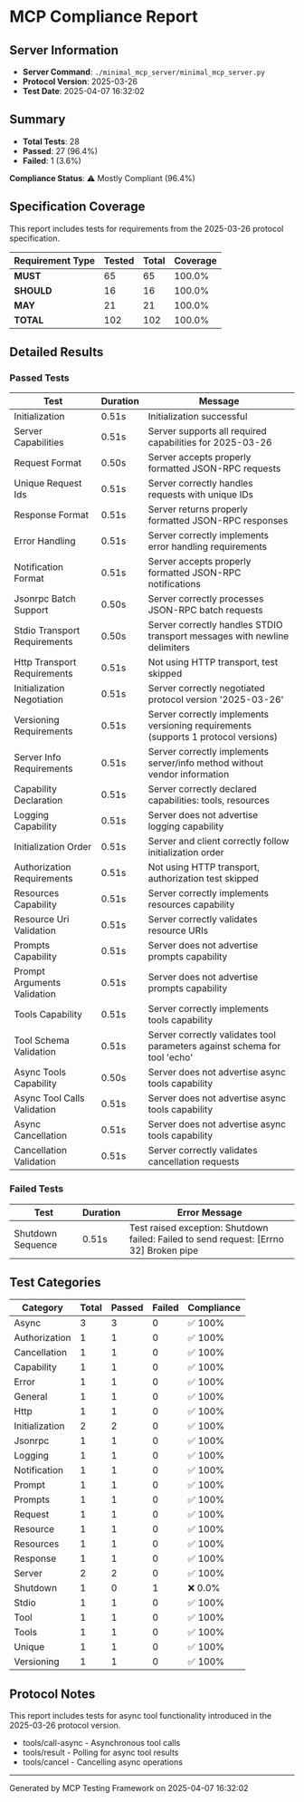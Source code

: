 # MCP Compliance Report

## Server Information

- **Server Command**: `./minimal_mcp_server/minimal_mcp_server.py`
- **Protocol Version**: 2025-03-26
- **Test Date**: 2025-04-07 16:32:02

## Summary

- **Total Tests**: 28
- **Passed**: 27 (96.4%)
- **Failed**: 1 (3.6%)

**Compliance Status**: ⚠️ Mostly Compliant (96.4%)

## Specification Coverage

This report includes tests for requirements from the 2025-03-26 protocol specification.

| Requirement Type | Tested | Total | Coverage |
|-----------------|--------|-------|----------|
| **MUST** | 65 | 65 | 100.0% |
| **SHOULD** | 16 | 16 | 100.0% |
| **MAY** | 21 | 21 | 100.0% |
| **TOTAL** | 102 | 102 | 100.0% |

## Detailed Results

### Passed Tests

| Test | Duration | Message |
|------|----------|---------|
| Initialization | 0.51s | Initialization successful |
| Server Capabilities | 0.51s | Server supports all required capabilities for 2025-03-26 |
| Request Format | 0.50s | Server accepts properly formatted JSON-RPC requests |
| Unique Request Ids | 0.51s | Server correctly handles requests with unique IDs |
| Response Format | 0.51s | Server returns properly formatted JSON-RPC responses |
| Error Handling | 0.51s | Server correctly implements error handling requirements |
| Notification Format | 0.51s | Server accepts properly formatted JSON-RPC notifications |
| Jsonrpc Batch Support | 0.50s | Server correctly processes JSON-RPC batch requests |
| Stdio Transport Requirements | 0.50s | Server correctly handles STDIO transport messages with newline delimiters |
| Http Transport Requirements | 0.51s | Not using HTTP transport, test skipped |
| Initialization Negotiation | 0.51s | Server correctly negotiated protocol version '2025-03-26' |
| Versioning Requirements | 0.51s | Server correctly implements versioning requirements (supports 1 protocol versions) |
| Server Info Requirements | 0.51s | Server correctly implements server/info method without vendor information |
| Capability Declaration | 0.51s | Server correctly declared capabilities: tools, resources |
| Logging Capability | 0.51s | Server does not advertise logging capability |
| Initialization Order | 0.51s | Server and client correctly follow initialization order |
| Authorization Requirements | 0.51s | Not using HTTP transport, authorization test skipped |
| Resources Capability | 0.51s | Server correctly implements resources capability |
| Resource Uri Validation | 0.51s | Server correctly validates resource URIs |
| Prompts Capability | 0.51s | Server does not advertise prompts capability |
| Prompt Arguments Validation | 0.51s | Server does not advertise prompts capability |
| Tools Capability | 0.51s | Server correctly implements tools capability |
| Tool Schema Validation | 0.51s | Server correctly validates tool parameters against schema for tool 'echo' |
| Async Tools Capability | 0.50s | Server does not advertise async tools capability |
| Async Tool Calls Validation | 0.51s | Server does not advertise async tools capability |
| Async Cancellation | 0.51s | Server does not advertise async tools capability |
| Cancellation Validation | 0.51s | Server correctly validates cancellation requests |

### Failed Tests

| Test | Duration | Error Message |
|------|----------|--------------|
| Shutdown Sequence | 0.51s | Test raised exception: Shutdown failed: Failed to send request: [Errno 32] Broken pipe |

## Test Categories

| Category | Total | Passed | Failed | Compliance |
|----------|-------|--------|--------|------------|
| Async | 3 | 3 | 0 | ✅ 100% |
| Authorization | 1 | 1 | 0 | ✅ 100% |
| Cancellation | 1 | 1 | 0 | ✅ 100% |
| Capability | 1 | 1 | 0 | ✅ 100% |
| Error | 1 | 1 | 0 | ✅ 100% |
| General | 1 | 1 | 0 | ✅ 100% |
| Http | 1 | 1 | 0 | ✅ 100% |
| Initialization | 2 | 2 | 0 | ✅ 100% |
| Jsonrpc | 1 | 1 | 0 | ✅ 100% |
| Logging | 1 | 1 | 0 | ✅ 100% |
| Notification | 1 | 1 | 0 | ✅ 100% |
| Prompt | 1 | 1 | 0 | ✅ 100% |
| Prompts | 1 | 1 | 0 | ✅ 100% |
| Request | 1 | 1 | 0 | ✅ 100% |
| Resource | 1 | 1 | 0 | ✅ 100% |
| Resources | 1 | 1 | 0 | ✅ 100% |
| Response | 1 | 1 | 0 | ✅ 100% |
| Server | 2 | 2 | 0 | ✅ 100% |
| Shutdown | 1 | 0 | 1 | ❌ 0.0% |
| Stdio | 1 | 1 | 0 | ✅ 100% |
| Tool | 1 | 1 | 0 | ✅ 100% |
| Tools | 1 | 1 | 0 | ✅ 100% |
| Unique | 1 | 1 | 0 | ✅ 100% |
| Versioning | 1 | 1 | 0 | ✅ 100% |

## Protocol Notes

This report includes tests for async tool functionality introduced in the 2025-03-26 protocol version.
- tools/call-async - Asynchronous tool calls
- tools/result - Polling for async tool results
- tools/cancel - Cancelling async operations

---
Generated by MCP Testing Framework on 2025-04-07 16:32:02